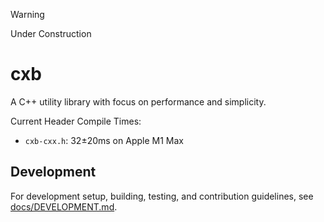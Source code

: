 > [!WARNING]  
> Under Construction

# cxb

A C++ utility library with focus on performance and simplicity.

Current Header Compile Times:
* `cxb-cxx.h`: 32±20ms on Apple M1 Max

## Development

For development setup, building, testing, and contribution guidelines, see [docs/DEVELOPMENT.md](docs/DEVELOPMENT.md).
